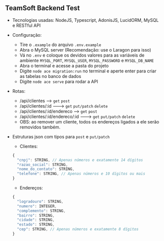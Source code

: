## TeamSoft Backend Test

- Tecnologias usadas: NodeJS, Typescript, AdonisJS, LucidORM, MySQL e RESTful API

- Configuração:
  - Tire o ``.example`` do arquivo ``.env.example``
  - Abra o MySQL server (Recomendação: use o Laragon para isso)
  - Vá no ``.env`` e coloque os devidos valores para as variáveis de ambiente ``MYSQL_PORT``, ``MYSQL_USER``, ``MYSQL_PASSWORD`` e ``MYSQL_DB_NAME``
  - Abra o terminal e acesse a pasta do projeto
  - Digite ``node ace migration:run`` no terminal e aperte enter para criar as tabelas no banco de dados
  - Digite ``node ace serve`` para rodar a API

- Rotas:
  - /api/clientes --> ``get`` ``post``
  - /api/clientes/:id ---> ``get`` ``put/patch`` ``delete``
  - /api/clientes/:id/endereco --> ``get`` ``post``
  - /api/clientes/:id/endereco/:id ---> ``get`` ``put/patch`` ``delete``
  - OBS: ao remover um cliente, todos os endereços ligados a ele serão removidos também.

- Estruturas json com tipos para ``post`` e ``put/patch``
  - Clientes:
  ```js
  {
    "cnpj": STRING, // Apenas números e exatamente 14 dígitos
    "razao_social": STRING,
    "nome_do_contato": STRING,
    "telefone": STRING, // Apenas números e 10 dígitos ou mais
  }
  ```
  - Endereços:
  ```js
  {
    "logradouro": STRING,
    "numero": INTEGER,
    "complemento": STRING,
    "bairro": STRING,
    "cidade": STRING,
    "estado": STRING,
    "cep": STRING, // Apenas números e exatamente 8 dígitos
  }
  ```